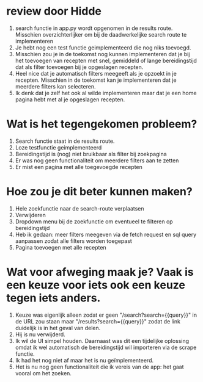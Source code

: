 # review door Hidde
1. search functie in app.py wordt opgenomen in de results route. Misschien overzichterlijker om bij de daadwerkelijke search route te implementeren
2. Je hebt nog een test functie geimplementeerd die nog niks toevoegd. 
3. Misschien zou je in de toekomst nog kunnen implementeren dat je bij het toevoegen van recepten met snel, gemiddeld of lange bereidingstijd dat als filter toevoegen bij je opgeslagen recepten. 
4. Heel nice dat je automatisch filters meegeeft als je opzoekt in je recepten. Misschien in de toekomst kan je implementeren dat je meerdere filters kan selecteren. 
5. Ik denk dat je zelf het ook al wilde implementeren maar dat je een home pagina hebt met al je opgeslagen recepten. 

# Wat is het tegengekomen probleem?
1. Search functie staat in de results route.
2. Loze testfunctie geimplementeerd
3. Bereidingstijd is (nog) niet bruikbaar als filter bij zoekpagina
4. Er was nog geen functionaliteit om meerdere filters aan te zetten
5. Er mist een pagina met alle toegevoegde recepten

# Hoe zou je dit beter kunnen maken?
1. Hele zoekfunctie naar de search-route verplaatsen
2. Verwijderen
3. Dropdown menu bij de zoekfunctie om eventueel te filteren op bereidingstijd
4. Heb ik gedaan: meer filters meegeven via de fetch request en sql query aanpassen zodat alle filters worden toegepast
5. Pagina toevoegen met alle recepten

# Wat voor afweging maak je? Vaak is een keuze voor iets ook een keuze tegen iets anders.
1. Keuze was eigenlijk alleen zodat er geen "/search?search={{query}}" in de URL zou staan maar "/results?search={{query}}" zodat de link duidelijk is in het geval van delen.
2. Hij is nu verwijderd.
3. Ik wil de UI simpel houden. Daarnaast was dit een tijdelijke oplossing omdat ik wel automatisch de bereidingstijd wil importeren via de scrape functie.
4. Ik had het nog niet af maar het is nu geïmplementeerd.
5. Het is nu nog geen functionaliteit die ik vereis van de app: het gaat vooral om het zoeken.